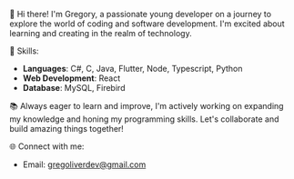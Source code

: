 🌟 Hi there! I'm Gregory, a passionate young developer on a journey to explore the world of coding and software development. 
                    I'm excited about learning and creating in the realm of technology.

🚀 Skills:
- **Languages**: C#, C, Java, Flutter, Node, Typescript, Python
- **Web Development**: React
- **Database**: MySQL, Firebird

📚 Always eager to learn and improve, I'm actively working on expanding my knowledge and honing my programming skills. 
                    Let's collaborate and build amazing things together!

🌐 Connect with me:
- Email: gregoliverdev@gmail.com

